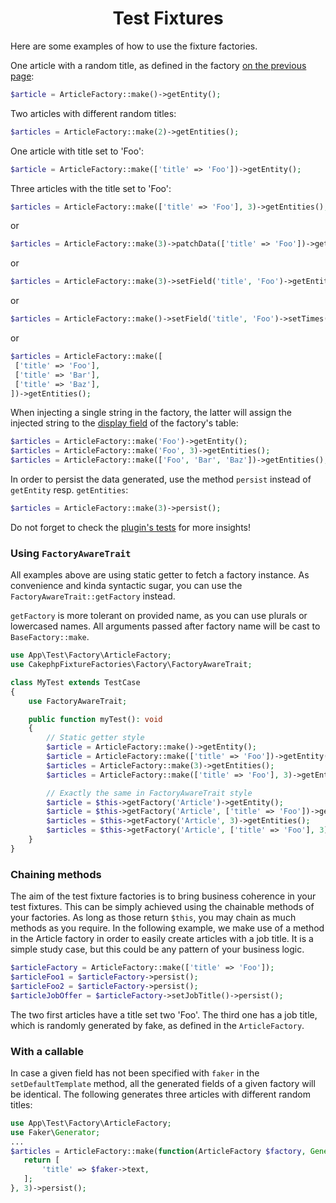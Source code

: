 <h1 align="center">Test Fixtures</h1>

Here are some examples of how to use the fixture factories.

One article with a random title, as defined in the factory [on the previous page](factories.md):
```php
$article = ArticleFactory::make()->getEntity();
```
Two articles with different random titles:
```php
$articles = ArticleFactory::make(2)->getEntities();
```
One article with title set to 'Foo':
```php
$article = ArticleFactory::make(['title' => 'Foo'])->getEntity();
```
Three articles with the title set to 'Foo':
```php
$articles = ArticleFactory::make(['title' => 'Foo'], 3)->getEntities();
```
or
```php
$articles = ArticleFactory::make(3)->patchData(['title' => 'Foo'])->getEntities();
```
or
```php
$articles = ArticleFactory::make(3)->setField('title', 'Foo')->getEntities();
```
or
```php
$articles = ArticleFactory::make()->setField('title', 'Foo')->setTimes(3)->getEntities();
```
or
```php
$articles = ArticleFactory::make([
 ['title' => 'Foo'],
 ['title' => 'Bar'],
 ['title' => 'Baz'],
])->getEntities();
```

When injecting a single string in the factory, the latter will assign the injected string to the
[display field](https://book.cakephp.org/4/en/orm/retrieving-data-and-resultsets.html#finding-key-value-pairs) of the factory's table:
```php
$articles = ArticleFactory::make('Foo')->getEntity();
$articles = ArticleFactory::make('Foo', 3)->getEntities();
$articles = ArticleFactory::make(['Foo', 'Bar', 'Baz'])->getEntities();
```


In order to persist the data generated, use the method `persist` instead of `getEntity` resp. `getEntities`:
```php
$articles = ArticleFactory::make(3)->persist();
```

Do not forget to check the [plugin's tests](../tests) for
more insights!

### Using `FactoryAwareTrait`
All examples above are using static getter to fetch a factory instance. As convenience and kinda syntactic sugar, you can use the `FactoryAwareTrait::getFactory` instead.

`getFactory` is more tolerant on provided name, as you can use plurals or lowercased names. All arguments passed after factory name will be cast to `BaseFactory::make`.

```php
use App\Test\Factory\ArticleFactory;
use CakephpFixtureFactories\Factory\FactoryAwareTrait;

class MyTest extends TestCase
{
    use FactoryAwareTrait;

    public function myTest(): void
    {
        // Static getter style
        $article = ArticleFactory::make()->getEntity();
        $article = ArticleFactory::make(['title' => 'Foo'])->getEntity();
        $articles = ArticleFactory::make(3)->getEntities();
        $articles = ArticleFactory::make(['title' => 'Foo'], 3)->getEntities();

        // Exactly the same in FactoryAwareTrait style
        $article = $this->getFactory('Article')->getEntity();
        $article = $this->getFactory('Article', ['title' => 'Foo'])->getEntity();
        $articles = $this->getFactory('Article', 3)->getEntities();
        $articles = $this->getFactory('Article', ['title' => 'Foo'], 3)->getEntities();
    }
}
```

### Chaining methods
The aim of the test fixture factories is to bring business coherence in your test fixtures.
This can be simply achieved using the chainable methods of your factories. As long as those return `$this`, you may chain as much methods as you require.
In the following example, we make use of a method in the Article factory in order to easily create articles with a job title.
It is a simple study case, but this could be any pattern of your business logic.
```php
$articleFactory = ArticleFactory::make(['title' => 'Foo']);
$articleFoo1 = $articleFactory->persist();
$articleFoo2 = $articleFactory->persist();
$articleJobOffer = $articleFactory->setJobTitle()->persist();
```

 The two first articles have a title set two 'Foo'. The third one has a job title, which is randomly generated by fake, as defined in the
 `ArticleFactory`.

### With a callable

In case a given field has not been specified with `faker` in the `setDefaultTemplate` method,  all the generated fields of a given factory
will be identical. The following
generates three articles with different random titles:
```php
use App\Test\Factory\ArticleFactory;
use Faker\Generator;
...
$articles = ArticleFactory::make(function(ArticleFactory $factory, Generator $faker) {
   return [
       'title' => $faker->text,
   ];
}, 3)->persist();
```
